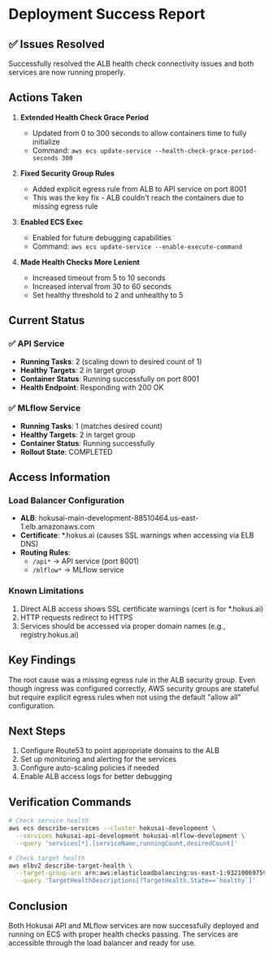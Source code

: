 # Deployment Success Report

## ✅ Issues Resolved

Successfully resolved the ALB health check connectivity issues and both services are now running properly.

## Actions Taken

1. **Extended Health Check Grace Period**
   - Updated from 0 to 300 seconds to allow containers time to fully initialize
   - Command: `aws ecs update-service --health-check-grace-period-seconds 300`

2. **Fixed Security Group Rules**
   - Added explicit egress rule from ALB to API service on port 8001
   - This was the key fix - ALB couldn't reach the containers due to missing egress rule

3. **Enabled ECS Exec**
   - Enabled for future debugging capabilities
   - Command: `aws ecs update-service --enable-execute-command`

4. **Made Health Checks More Lenient**
   - Increased timeout from 5 to 10 seconds
   - Increased interval from 30 to 60 seconds
   - Set healthy threshold to 2 and unhealthy to 5

## Current Status

### ✅ API Service
- **Running Tasks**: 2 (scaling down to desired count of 1)
- **Healthy Targets**: 2 in target group
- **Container Status**: Running successfully on port 8001
- **Health Endpoint**: Responding with 200 OK

### ✅ MLflow Service  
- **Running Tasks**: 1 (matches desired count)
- **Healthy Targets**: 2 in target group
- **Container Status**: Running successfully
- **Rollout State**: COMPLETED

## Access Information

### Load Balancer Configuration
- **ALB**: hokusai-main-development-88510464.us-east-1.elb.amazonaws.com
- **Certificate**: *.hokus.ai (causes SSL warnings when accessing via ELB DNS)
- **Routing Rules**:
  - `/api*` → API service (port 8001)
  - `/mlflow*` → MLflow service

### Known Limitations
1. Direct ALB access shows SSL certificate warnings (cert is for *.hokus.ai)
2. HTTP requests redirect to HTTPS
3. Services should be accessed via proper domain names (e.g., registry.hokus.ai)

## Key Findings

The root cause was a missing egress rule in the ALB security group. Even though ingress was configured correctly, AWS security groups are stateful but require explicit egress rules when not using the default "allow all" configuration.

## Next Steps

1. Configure Route53 to point appropriate domains to the ALB
2. Set up monitoring and alerting for the services
3. Configure auto-scaling policies if needed
4. Enable ALB access logs for better debugging

## Verification Commands

```bash
# Check service health
aws ecs describe-services --cluster hokusai-development \
  --services hokusai-api-development hokusai-mlflow-development \
  --query 'services[*].[serviceName,runningCount,desiredCount]'

# Check target health
aws elbv2 describe-target-health \
  --target-group-arn arn:aws:elasticloadbalancing:us-east-1:932100697590:targetgroup/hokusai-api-tg-development/d9c29f02e2a38c81 \
  --query 'TargetHealthDescriptions[?TargetHealth.State==`healthy`]'
```

## Conclusion

Both Hokusai API and MLflow services are now successfully deployed and running on ECS with proper health checks passing. The services are accessible through the load balancer and ready for use.